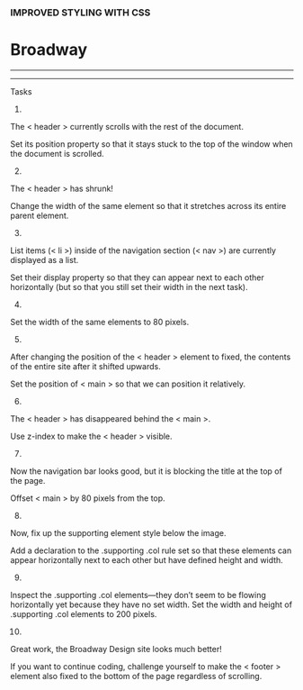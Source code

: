 ### IMPROVED STYLING WITH CSS

# Broadway
--- 
---
Tasks

1.
The < header > currently scrolls with the rest of the document.

Set its position property so that it stays stuck to the top of the window when the document is scrolled.


2.
The < header > has shrunk!

Change the width of the same element so that it stretches across its entire parent element.


3.
List items (< li >) inside of the navigation section (< nav >) are currently displayed as a list.

Set their display property so that they can appear next to each other horizontally (but so that you still set their width in the next task).


4.
Set the width of the same elements to 80 pixels.


5.
After changing the position of the < header > element to fixed, the contents of the entire site after it shifted upwards.

Set the position of < main > so that we can position it relatively.


6.
The < header > has disappeared behind the < main >.

Use z-index to make the < header > visible.


7.
Now the navigation bar looks good, but it is blocking the title at the top of the page.

Offset < main > by 80 pixels from the top.


8.
Now, fix up the supporting element style below the image.

Add a declaration to the .supporting .col rule set so that these elements can appear horizontally next to each other but have defined height and width.


9.
Inspect the .supporting .col elements—they don’t seem to be flowing horizontally yet because they have no set width. Set the width and height of .supporting .col elements to 200 pixels.


10.
Great work, the Broadway Design site looks much better!

If you want to continue coding, challenge yourself to make the < footer > element also fixed to the bottom of the page regardless of scrolling.
